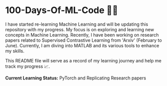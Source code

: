 # 100-Days-Of-ML-Code 🧑‍💻
I have started re-learning Machine Learning and will be updating this repository with my progress. My focus is on exploring and learning new concepts in Machine Learning. Recently, I have been working on research papers related to Supervised Contrastive Learning from 'Arxiv' (February to June). Currently, I am diving into MATLAB and its various tools to enhance my skills.

This README file will serve as a record of my learning journey and help me track my progress 📈.

**Current Learning Status:** PyTorch and Replicating Research papers
